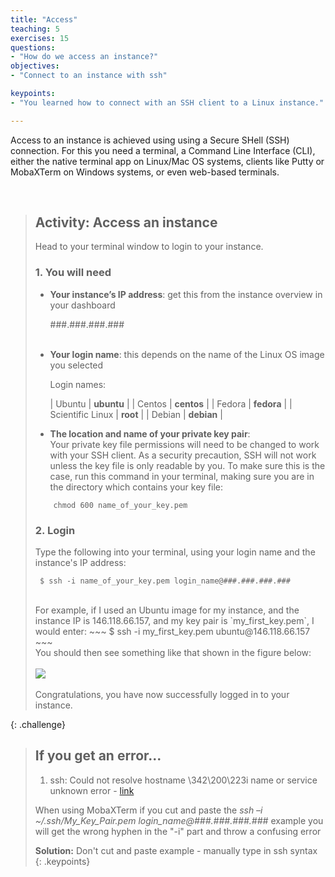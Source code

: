 ```yaml
---
title: "Access"
teaching: 5
exercises: 15
questions:
- "How do we access an instance?"
objectives:
- "Connect to an instance with ssh"

keypoints:
- "You learned how to connect with an SSH client to a Linux instance."

---
```


Access to an instance is achieved using using a Secure SHell (SSH) connection. For this you need a terminal, a Command Line Interface (CLI), either the native terminal app on Linux/Mac OS systems, clients like Putty or MobaXTerm on Windows systems, or even web-based terminals.

<br>


> ## Activity: Access an instance
>
> Head to your terminal window to login to your instance.<br>
> ### 1. You will need
> * __Your instance’s IP address__: get this from the instance overview in your dashboard
>
>    ###.###.###.###
><br><br>
> * __Your login name__: this depends on the name of the Linux OS image you selected
>
>    Login names:
>
>    | Ubuntu  | **ubuntu** |
>    | Centos | **centos** |
>    | Fedora | **fedora** |
>    | Scientific Linux | **root** |
>    | Debian  | **debian** |
>
> * __The location and name of your private key pair__:<br>
>    Your private key file permissions will need to be changed to work with your SSH client. As a security precaution, SSH will not work unless the key file is only readable by you. To make sure this is the case, run this command in your terminal, making sure you are in the directory which contains your key file:
>~~~
>     chmod 600 name_of_your_key.pem
>~~~
> ### 2. Login
> Type the following into your terminal, using your login name and the instance's IP address:
>~~~
>  $ ssh -i name_of_your_key.pem login_name@###.###.###.###
>~~~
><br>
> For example, if I used an Ubuntu image for my instance, and the instance IP is 146.118.66.157, and my key pair is `my_first_key.pem`, I would enter:
>~~~
>  $ ssh -i my_first_key.pem ubuntu@146.118.66.157
>~~~
><br>
> You should then see something like that shown in the figure below:<br><br>
><kbd><img src="{{ page.root }}/fig/nimbus_logged_in.png" /></kbd><br><br>
> Congratulations, you have now successfully logged in to your instance.
{: .challenge}

> ## If you get an error...
>
> 1) ssh: Could not resolve hostname \342\200\223i name or service unknown error - [link](http://tumblr.gudge.com/post/18186353550/ssh-could-not-resolve-hostname-342200223i)
>
>When using MobaXTerm if you cut and paste the *ssh –i ~/.ssh/My_Key_Pair.pem login_name@###.###.###.###* example you will get the wrong hyphen in the "-i" part and throw a confusing error
>
>**Solution:** Don't cut and paste example - manually type in ssh syntax
{: .keypoints}
